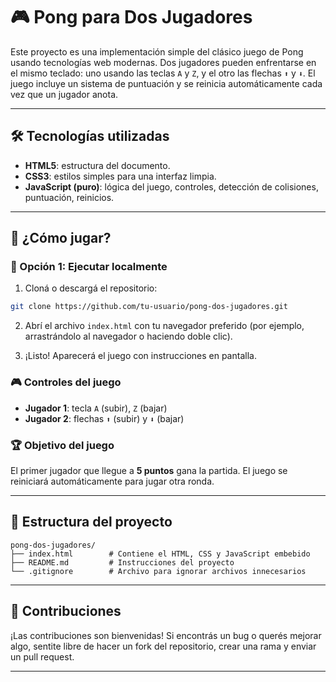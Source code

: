 # 🎮 Pong para Dos Jugadores

Este proyecto es una implementación simple del clásico juego de Pong usando tecnologías web modernas. Dos jugadores pueden enfrentarse en el mismo teclado: uno usando las teclas `A` y `Z`, y el otro las flechas `⬆️` y `⬇️`. El juego incluye un sistema de puntuación y se reinicia automáticamente cada vez que un jugador anota.

---

## 🛠 Tecnologías utilizadas

- **HTML5**: estructura del documento.
- **CSS3**: estilos simples para una interfaz limpia.
- **JavaScript (puro)**: lógica del juego, controles, detección de colisiones, puntuación, reinicios.

---

## 🚀 ¿Cómo jugar?

### 🔄 Opción 1: Ejecutar localmente

1. Cloná o descargá el repositorio:

```bash
git clone https://github.com/tu-usuario/pong-dos-jugadores.git
```

2. Abrí el archivo `index.html` con tu navegador preferido (por ejemplo, arrastrándolo al navegador o haciendo doble clic).

3. ¡Listo! Aparecerá el juego con instrucciones en pantalla.

### 🎮 Controles del juego

- **Jugador 1**: tecla `A` (subir), `Z` (bajar)
- **Jugador 2**: flechas `⬆️` (subir) y `⬇️` (bajar)

### 🏆 Objetivo del juego

El primer jugador que llegue a **5 puntos** gana la partida. El juego se reiniciará automáticamente para jugar otra ronda.

---

## 📁 Estructura del proyecto

```
pong-dos-jugadores/
├── index.html        # Contiene el HTML, CSS y JavaScript embebido
├── README.md         # Instrucciones del proyecto
└── .gitignore        # Archivo para ignorar archivos innecesarios
```

---

## 🤝 Contribuciones

¡Las contribuciones son bienvenidas! Si encontrás un bug o querés mejorar algo, sentite libre de hacer un fork del repositorio, crear una rama y enviar un pull request.

---
